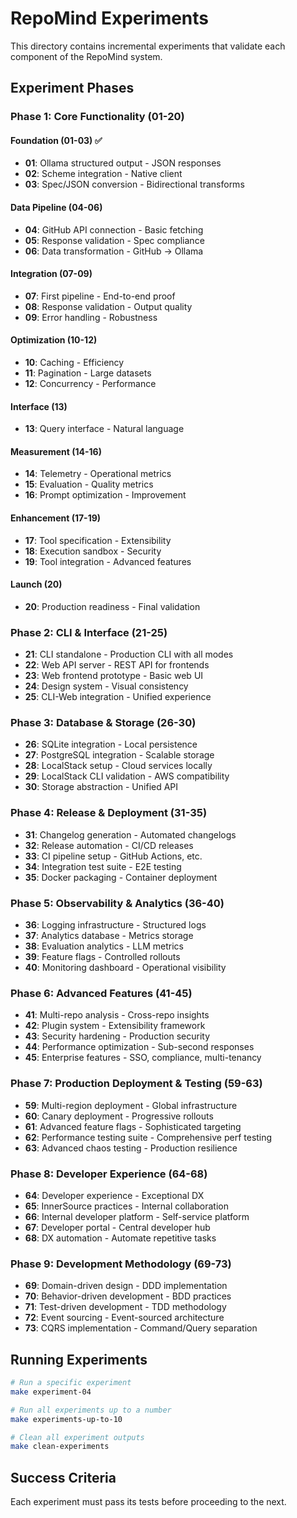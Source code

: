 # RepoMind Experiments

This directory contains incremental experiments that validate each component of the RepoMind system.

## Experiment Phases

### Phase 1: Core Functionality (01-20)

#### Foundation (01-03) ✅
- **01**: Ollama structured output - JSON responses
- **02**: Scheme integration - Native client
- **03**: Spec/JSON conversion - Bidirectional transforms

#### Data Pipeline (04-06)
- **04**: GitHub API connection - Basic fetching
- **05**: Response validation - Spec compliance
- **06**: Data transformation - GitHub → Ollama

#### Integration (07-09)
- **07**: First pipeline - End-to-end proof
- **08**: Response validation - Output quality
- **09**: Error handling - Robustness

#### Optimization (10-12)
- **10**: Caching - Efficiency
- **11**: Pagination - Large datasets
- **12**: Concurrency - Performance

#### Interface (13)
- **13**: Query interface - Natural language

#### Measurement (14-16)
- **14**: Telemetry - Operational metrics
- **15**: Evaluation - Quality metrics
- **16**: Prompt optimization - Improvement

#### Enhancement (17-19)
- **17**: Tool specification - Extensibility
- **18**: Execution sandbox - Security
- **19**: Tool integration - Advanced features

#### Launch (20)
- **20**: Production readiness - Final validation

### Phase 2: CLI & Interface (21-25)
- **21**: CLI standalone - Production CLI with all modes
- **22**: Web API server - REST API for frontends
- **23**: Web frontend prototype - Basic web UI
- **24**: Design system - Visual consistency
- **25**: CLI-Web integration - Unified experience

### Phase 3: Database & Storage (26-30)
- **26**: SQLite integration - Local persistence
- **27**: PostgreSQL integration - Scalable storage
- **28**: LocalStack setup - Cloud services locally
- **29**: LocalStack CLI validation - AWS compatibility
- **30**: Storage abstraction - Unified API

### Phase 4: Release & Deployment (31-35)
- **31**: Changelog generation - Automated changelogs
- **32**: Release automation - CI/CD releases
- **33**: CI pipeline setup - GitHub Actions, etc.
- **34**: Integration test suite - E2E testing
- **35**: Docker packaging - Container deployment

### Phase 5: Observability & Analytics (36-40)
- **36**: Logging infrastructure - Structured logs
- **37**: Analytics database - Metrics storage
- **38**: Evaluation analytics - LLM metrics
- **39**: Feature flags - Controlled rollouts
- **40**: Monitoring dashboard - Operational visibility

### Phase 6: Advanced Features (41-45)
- **41**: Multi-repo analysis - Cross-repo insights
- **42**: Plugin system - Extensibility framework
- **43**: Security hardening - Production security
- **44**: Performance optimization - Sub-second responses
- **45**: Enterprise features - SSO, compliance, multi-tenancy

### Phase 7: Production Deployment & Testing (59-63)
- **59**: Multi-region deployment - Global infrastructure
- **60**: Canary deployment - Progressive rollouts
- **61**: Advanced feature flags - Sophisticated targeting
- **62**: Performance testing suite - Comprehensive perf testing
- **63**: Advanced chaos testing - Production resilience

### Phase 8: Developer Experience (64-68)
- **64**: Developer experience - Exceptional DX
- **65**: InnerSource practices - Internal collaboration
- **66**: Internal developer platform - Self-service platform
- **67**: Developer portal - Central developer hub
- **68**: DX automation - Automate repetitive tasks

### Phase 9: Development Methodology (69-73)
- **69**: Domain-driven design - DDD implementation
- **70**: Behavior-driven development - BDD practices
- **71**: Test-driven development - TDD methodology
- **72**: Event sourcing - Event-sourced architecture
- **73**: CQRS implementation - Command/Query separation

## Running Experiments

```bash
# Run a specific experiment
make experiment-04

# Run all experiments up to a number
make experiments-up-to-10

# Clean all experiment outputs
make clean-experiments
```

## Success Criteria

Each experiment must pass its tests before proceeding to the next.